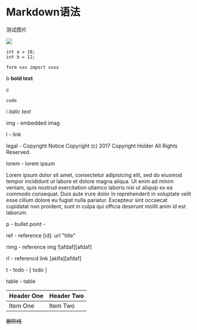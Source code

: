 # **Markdown语法**

测试图片

![](./images/go.jpg?raw=true)


```
int a = 10;
int b = 12;

form xxx import xxxx

```


b **bold text**  

c
```
code
```
i *italic text*   

img - embedded imag ![]()

l - link []()

legal - Copyright Notice
Copyright (c) 2017 Copyright Holder All Rights Reserved.


lorem - lorem ipsum

 Lorem ipsum dolor sit amet, consectetur adipisicing elit, sed do eiusmod tempor incididunt ut labore et dolore magna aliqua. Ut enim ad minim veniam, quis nostrud exercitation ullamco laboris nisi ut aliquip ex ea commodo consequat. Duis aute irure dolor in reprehenderit in voluptate velit esse cillum dolore eu fugiat nulla pariatur. Excepteur sint occaecat cupidatat non proident, sunt in culpa qui officia deserunt mollit anim id est laborum.


p - bullet point -

ref - reference  [id]: url "title"


rimg - reference img    ![afdaf][afdaf]


rl - referencd link    [aklfa][afdaf]


t - todo  - [ todo ]


table - table

| Header One     | Header Two     |
| :------------- | :------------- |
| Item One       | Item Two       |

~~删除线~~
